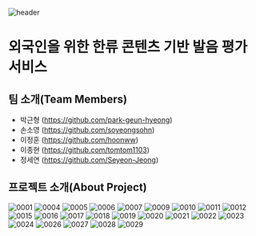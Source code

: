 ![header](https://capsule-render.vercel.app/api?type=waving&color=auto&height=250&section=header&text=📕2021%20데이터청년캠퍼스%20고려대학교%20과정%204조&fontSize=40)

# 외국인을 위한 한류 콘텐츠 기반 발음 평가 서비스

## 팀 소개(Team Members)
- 박근형 (https://github.com/park-geun-hyeong)
- 손소영 (https://github.com/soyeongsohn)
- 이정훈 (https://github.com/hoonww)
- 이종현 (https://github.com/tomtom1103)
- 정세연 (https://github.com/Seyeon-Jeong)

## 프로젝트 소개(About Project)
![0001](https://user-images.githubusercontent.com/32546264/131172595-667960d6-f99f-4268-9fee-6873afa55e2c.jpg)
![0004](https://user-images.githubusercontent.com/32546264/131172650-11f5a631-19a7-4fe9-a1b2-41e7a9103716.jpg)
![0005](https://user-images.githubusercontent.com/32546264/131172659-f02f9380-8dbf-45cc-bc26-99f29be8dffe.jpg)
![0006](https://user-images.githubusercontent.com/32546264/131172664-d121335e-a55e-478b-b24f-dfeecae9536a.jpg)
![0007](https://user-images.githubusercontent.com/32546264/131172671-1c3902bb-8e42-456c-b4a4-ad44a47b5628.jpg)
![0009](https://user-images.githubusercontent.com/32546264/131172677-de460d58-24ee-4177-8025-7ed22776d242.jpg)
![0010](https://user-images.githubusercontent.com/32546264/131172690-4d552d31-12e4-45a2-94ec-4f9ecdc0bc6e.jpg)
![0011](https://user-images.githubusercontent.com/32546264/131172701-236e9368-efaa-462a-8687-fe48862c8b60.jpg)
![0012](https://user-images.githubusercontent.com/32546264/131172708-f2f299f6-6f31-4cdb-9871-56067eb9559c.jpg)
![0015](https://user-images.githubusercontent.com/32546264/131172732-0ad35ef1-89d3-46a8-8a05-db03d14c5e74.jpg)
![0016](https://user-images.githubusercontent.com/32546264/131172737-65daf42e-7f0f-4266-8ac4-11cefb679b8f.jpg)
![0017](https://user-images.githubusercontent.com/32546264/131172742-ca124560-4b6b-4594-ba4b-fed44bd78cf3.jpg)
![0018](https://user-images.githubusercontent.com/32546264/131172746-5e9b4294-2929-4617-b200-11f15bf47ded.jpg)
![0019](https://user-images.githubusercontent.com/32546264/131172749-29e0bb81-7176-4885-9877-e4aeacf66d77.jpg)
![0020](https://user-images.githubusercontent.com/32546264/131172754-04491e66-9dd5-46b1-9579-d662805cbf25.jpg)
![0021](https://user-images.githubusercontent.com/32546264/131172757-69eb661f-4974-466c-a601-a6e4a22680f9.jpg)
![0022](https://user-images.githubusercontent.com/32546264/131172759-c31298fc-352b-4001-915a-be860e5465fd.jpg)
![0023](https://user-images.githubusercontent.com/32546264/131172767-fc4ef27c-db18-437c-8b19-8a111069760f.jpg)
![0024](https://user-images.githubusercontent.com/32546264/131172804-cc85d9fa-f132-435a-bfc9-f05728c019c1.jpg)
![0026](https://user-images.githubusercontent.com/32546264/131172808-34d4b47c-2ee7-4f9c-8fcf-dcac0f8319a4.jpg)
![0027](https://user-images.githubusercontent.com/32546264/131172811-71396294-214d-4be4-9a43-ad4ad706ced7.jpg)
![0028](https://user-images.githubusercontent.com/32546264/131172821-dc7cf83f-a5c9-4623-9e9a-bd8d41e4496f.jpg)
![0029](https://user-images.githubusercontent.com/32546264/131172828-a57975cb-4bab-4f1d-8aa4-654bf3fe3bbc.jpg)
